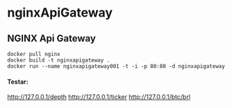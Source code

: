 # nginxApiGateway
## NGINX Api Gateway

```
docker pull nginx
docker build -t nginxapigateway .
docker run --name nginxapigateway001 -t -i -p 80:80 -d nginxapigateway
````

#### Testar:

http://127.0.0.1/depth
http://127.0.0.1/ticker
http://127.0.0.1/btc/brl